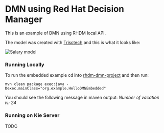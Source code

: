 # DMN using Red Hat Decision Manager

This is an example of DMN using RHDM local API.

The model was created with [Trisotech](http://www.trisotech.com) and this is what it looks like:

![Salary model](https://github.com/jesuino/rhdm-examples/blob/master/RHDM/dmn-salary-simple/dmn_model.png)


### Running Locally

To run the embedded example cd into [rhdm-dmn-project](./rhdm-dmn-project) and then run:

~~~
mvn clean package exec:java -Dexec.mainClass="org.example.HelloDMNEmbedded"
~~~

You should see the following message in maven output: *Number of vacation is: 24*

### Running on Kie Server

TODO
